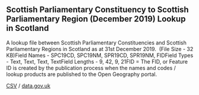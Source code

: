 ## Scottish Parliamentary Constituency to Scottish Parliamentary Region (December 2019) Lookup in Scotland

A lookup file between Scottish Parliamentary Constituencies and Scottish Parliamentary Regions in Scotland as at 31st December 2019.  (File Size - 32 KB)Field Names - SPC19CD, SPC19NM, SPR19CD, SPR19NM, FIDField Types - Text, Text, Text, TextField Lengths - 9, 42, 9, 21FID = The FID,
or Feature ID is created by the publication process when the names and codes /
lookup products are published to the Open Geography portal. 

[CSV](csv/082.csv) / [data.gov.uk](https://data.gov.uk/dataset/16f32f43-117a-4367-a1d3-7ab0a938357a/scottish-parliamentary-constituency-to-scottish-parliamentary-region-december-2019-lookup-in-scotland)

